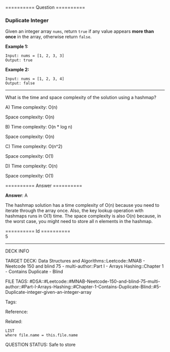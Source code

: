 ========== Question ==========  

### Duplicate Integer

Given an integer array `nums`, return `true` if any value appears **more than once** in the array, otherwise return `false`.

**Example 1:**

```
Input: nums = [1, 2, 3, 3]
Output: true
```

**Example 2:**

```
Input: nums = [1, 2, 3, 4]
Output: false
```

---

What is the time and space complexity of the solution using a hashmap?

A) Time complexity: O(n)

Space complexity: O(n)

B) Time complexity: O(n \* log n)

Space complexity: O(n)

C) Time complexity: O(n^2)

Space complexity: O(1)

D) Time complexity: O(n)

Space complexity: O(1)  

========== Answer ==========  

**Answer**: A

The hashmap solution has a time complexity of O(n) because you need to iterate through the array once. Also, the key lookup operation with hashmaps runs in O(1) time. The space complexity is also O(n) because, in the worst case, you might need to store all n elements in the hashmap.

========== Id ==========  
5

---

DECK INFO

TARGET DECK: Data Structures and Algorithms::Leetcode::MNAB - Neetcode 150 and blind 75 - multi-author::Part I - Arrays Hashing::Chapter 1 - Contains Duplicate - Blind

FILE TAGS: #DSA::#Leetcode::#MNAB-Neetcode-150-and-blind-75-multi-author::#Part-I-Arrays-Hashing::#Chapter-1-Contains-Duplicate-Blind::#5-Duplicate-integer-given-an-integer-array

Tags:

Reference:

Related:

```dataview
LIST
where file.name = this.file.name
```

QUESTION STATUS: Safe to store
